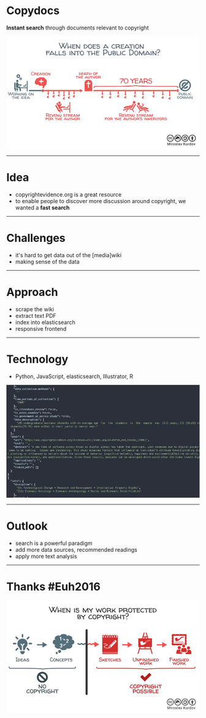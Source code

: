 Copydocs
========

**Instant search** through documents relevant to copyright

![](site/images/length_copyright_02.png)

----

Idea
====

* copyrightevidence.org is a great resource
* to enable people to discover more discussion around copyright, we wanted a **fast search**

----

Challenges
==========

* it's hard to get data out of the [media]wiki
* making sense of the data

----

Approach
========

* scrape the wiki
* extract text PDF
* index into elasticsearch
* responsive frontend

----

Technology
==========

* Python, JavaScript, elasticsearch, Illustrator, R

![](site/images/screenshot.jpg)

----

Outlook
=======

* search is a powerful paradigm
* add more data sources, recommended readings
* apply more text analysis

----

Thanks #Euh2016
===============

![](site/images/when_copyright_02.png)